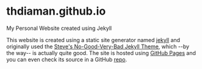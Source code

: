 # thdiaman.github.io
My Personal Website created using Jekyll

This website is created using a static site generator named <a href="http://jekyllrb.com">jekyll</a>
and originally used the 
<a target="_blank" href="https://github.com/svmiller/steve-ngvb-jekyll-template">Steve's No-Good-Very-Bad Jekyll Theme</a>,
which --by the way-- is actually quite good.
The site is hosted using <a target="_blank" href="https://pages.github.com/">GitHub Pages</a>
and you can even check its source in a GitHub <a target="_blank" href="https://github.com/thdiaman/thdiaman.github.io">repo</a>.
